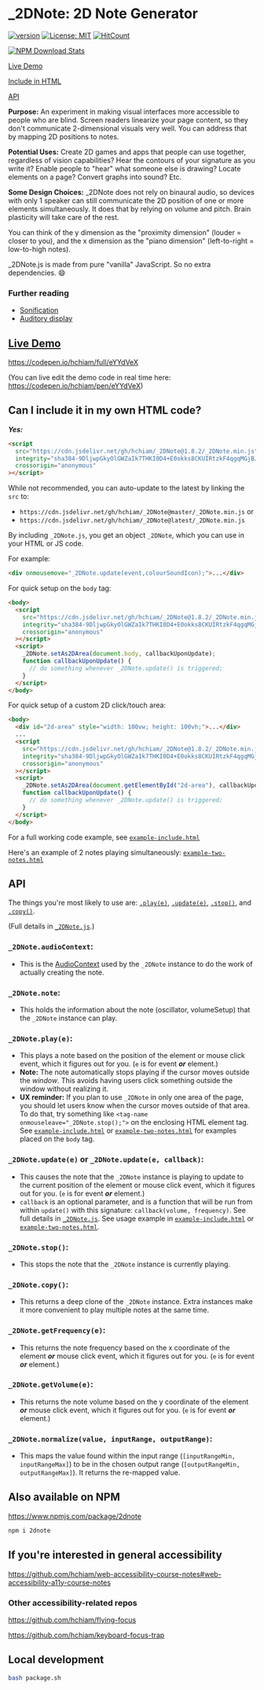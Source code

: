 # \_2DNote: 2D Note Generator

[![version](https://img.shields.io/npm/v/2dnote.svg?style=flat-square)](https://www.npmjs.com/package/2dnote) [![License: MIT](https://img.shields.io/badge/License-MIT-yellow.svg?style=flat-square)](https://opensource.org/licenses/MIT) [![HitCount](http://hits.dwyl.com/hchiam/_2DNote.svg)](http://hits.dwyl.com/hchiam/_2DNote)

[![NPM Download Stats](https://nodei.co/npm/2dnote.png?downloads=true)](https://www.npmjs.com/package/2dnote)

[Live Demo](https://github.com/hchiam/_2DNote#live-demo)

[Include in HTML](https://github.com/hchiam/_2DNote#can-i-include-it-in-my-own-html-code)

[API](https://github.com/hchiam/_2DNote#api)

**Purpose:** An experiment in making visual interfaces more accessible to people who are blind. Screen readers linearize your page content, so they don't communicate 2-dimensional visuals very well. You can address that by mapping 2D positions to notes.

**Potential Uses:** Create 2D games and apps that people can use together, regardless of vision capabilities? Hear the contours of your signature as you write it? Enable people to "hear" what someone else is drawing? Locate elements on a page? Convert graphs into sound? Etc.

**Some Design Choices:** \_2DNote does not rely on binaural audio, so devices with only 1 speaker can still communicate the 2D position of one or more elements simultaneously. It does that by relying on volume and pitch. Brain plasticity will take care of the rest.

You can think of the y dimension as the "proximity dimension" (louder = closer to you), and the x dimension as the "piano dimension" (left-to-right = low-to-high notes).

\_2DNote.js is made from pure "vanilla" JavaScript. So no extra dependencies. :smile:

### Further reading

- [Sonification](https://en.wikipedia.org/wiki/Sonification)
- [Auditory display](https://en.wikipedia.org/wiki/Auditory_display)

## [Live Demo](https://codepen.io/hchiam/full/eYYdVeX)

<https://codepen.io/hchiam/full/eYYdVeX>

(You can live edit the demo code in real time here: <https://codepen.io/hchiam/pen/eYYdVeX>)

## Can I include it in my own HTML code?

**_Yes:_**

```html
<script
  src="https://cdn.jsdelivr.net/gh/hchiam/_2DNote@1.8.2/_2DNote.min.js"
  integrity="sha384-9DljwpGkyOlGWZaIk7THKI0D4+E0okks8CKUIRtzkF4qgqMGjBJkTpHl51pTSzgX"
  crossorigin="anonymous"
></script>
```

While not recommended, you can auto-update to the latest by linking the `src` to:

- `https://cdn.jsdelivr.net/gh/hchiam/_2DNote@master/_2DNote.min.js` or
- `https://cdn.jsdelivr.net/gh/hchiam/_2DNote@latest/_2DNote.min.js`

By including `_2DNote.js`, you get an object `_2DNote`, which you can use in your HTML or JS code.

For example:

```html
<div onmousemove="_2DNote.update(event,colourSoundIcon);">...</div>
```

For quick setup on the `body` tag:

```html
<body>
  <script
    src="https://cdn.jsdelivr.net/gh/hchiam/_2DNote@1.8.2/_2DNote.min.js"
    integrity="sha384-9DljwpGkyOlGWZaIk7THKI0D4+E0okks8CKUIRtzkF4qgqMGjBJkTpHl51pTSzgX"
    crossorigin="anonymous"
  ></script>
  <script>
    _2DNote.setAs2DArea(document.body, callbackUponUpdate);
    function callbackUponUpdate() {
      // do something whenever _2DNote.update() is triggered;
    }
  </script>
</body>
```

For quick setup of a custom 2D click/touch area:

```html
<body>
  <div id="2d-area" style="width: 100vw; height: 100vh;">...</div>
  ...
  <script
    src="https://cdn.jsdelivr.net/gh/hchiam/_2DNote@1.8.2/_2DNote.min.js"
    integrity="sha384-9DljwpGkyOlGWZaIk7THKI0D4+E0okks8CKUIRtzkF4qgqMGjBJkTpHl51pTSzgX"
    crossorigin="anonymous"
  ></script>
  <script>
    _2DNote.setAs2DArea(document.getElementById("2d-area"), callbackUponUpdate);
    function callbackUponUpdate() {
      // do something whenever _2DNote.update() is triggered;
    }
  </script>
</body>
```

For a full working code example, see [`example-include.html`](https://github.com/hchiam/_2DNote/blob/master/example-include.html)

Here's an example of 2 notes playing simultaneously: [`example-two-notes.html`](https://github.com/hchiam/_2DNote/blob/master/example-two-notes.html)

## API

The things you're most likely to use are: [`.play(e)`](https://github.com/hchiam/_2DNote#_2dnoteplaye), [`.update(e)`](https://github.com/hchiam/_2DNote#_2dnoteupdatee-or-_2dnoteupdatee-callback), [`.stop()`](https://github.com/hchiam/_2DNote#_2dnotestop), and [`.copy()`](https://github.com/hchiam/_2DNote#_2dnotecopy).

(Full details in [`_2DNote.js`](https://github.com/hchiam/_2DNote/blob/master/_2DNote.js).)

### `_2DNote.audioContext`:

- This is the [AudioContext](https://developer.mozilla.org/en-US/docs/Web/API/AudioContext) used by the `_2DNote` instance to do the work of actually creating the note.

### `_2DNote.note`:

- This holds the information about the note (oscillator, volumeSetup) that the `_2DNote` instance can play.

### `_2DNote.play(e)`:

- This plays a note based on the position of the element or mouse click event, which it figures out for you. (`e` is for event **_or_** element.)
- **Note:** The note automatically stops playing if the cursor moves outside the _window_. This avoids having users click something outside the window without realizing it.
- **UX reminder:** If you plan to use `_2DNote` in only one area of the page, you should let users know when the cursor moves outside of that area. To do that, try something like `<tag-name onmouseleave="_2DNote.stop();">` on the enclosing HTML element tag. See [`example-include.html`](https://github.com/hchiam/_2DNote/blob/master/example-include.html) or [`example-two-notes.html`](https://github.com/hchiam/_2DNote/blob/master/example-two-notes.html) for examples placed on the `body` tag.

### `_2DNote.update(e)` or `_2DNote.update(e, callback)`:

- This causes the note that the `_2DNote` instance is playing to update to the current position of the element or mouse click event, which it figures out for you. (`e` is for event **_or_** element.)
- `callback` is an optional parameter, and is a function that will be run from within `update()` with this signature: `callback(volume, frequency)`. See full details in [`_2DNote.js`](https://github.com/hchiam/_2DNote/blob/master/_2DNote.js). See usage example in [`example-include.html`](https://github.com/hchiam/_2DNote/blob/master/example-include.html) or [`example-two-notes.html`](https://github.com/hchiam/_2DNote/blob/master/example-two-notes.html).

### `_2DNote.stop()`:

- This stops the note that the `_2DNote` instance is currently playing.

### `_2DNote.copy()`:

- This returns a deep clone of the `_2DNote` instance. Extra instances make it more convenient to play multiple notes at the same time.

### `_2DNote.getFrequency(e)`:

- This returns the note frequency based on the x coordinate of the element **_or_** mouse click event, which it figures out for you. (`e` is for event **_or_** element.)

### `_2DNote.getVolume(e)`:

- This returns the note volume based on the y coordinate of the element **_or_** mouse click event, which it figures out for you. (`e` is for event **_or_** element.)

### `_2DNote.normalize(value, inputRange, outputRange)`:

- This maps the value found within the input range (`[inputRangeMin, inputRangeMax]`) to be in the chosen output range (`[outputRangeMin, outputRangeMax]`). It returns the re-mapped value.

## Also available on NPM

<https://www.npmjs.com/package/2dnote>

```bash
npm i 2dnote
```

## If you're interested in general accessibility

<https://github.com/hchiam/web-accessibility-course-notes#web-accessibility-a11y-course-notes>

### Other accessibility-related repos

<https://github.com/hchiam/flying-focus>

<https://github.com/hchiam/keyboard-focus-trap>

## Local development

```bash
bash package.sh
```
